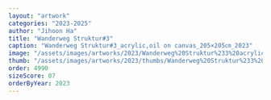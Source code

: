 ```yaml
---
layout: "artwork"
categories: "2023-2025"
author: "Jihoon Ha"
title: "Wanderweg Struktur#3"
caption: "Wanderweg Struktur#3_acrylic,oil on canvas_205×205㎝_2023"
image: "/assets/images/artworks/2023/Wanderweg%20Struktur%233%20acrylic%2Coil%20on%20canvas%20205x205cm%20%202023.jpg"
thumb: "/assets/images/artworks/2023/thumbs/Wanderweg%20Struktur%233%20acrylic%2Coil%20on%20canvas%20205x205cm%20%202023.jpg"
order: 4990
sizeScore: 07
orderByYear: 2023
---
```

